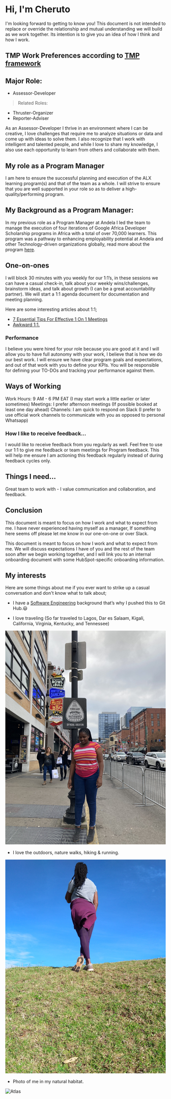 # Hi, I'm Cheruto

I'm looking forward to getting to know you! This document is not intended to replace or override the relationship and mutual understanding we will build as we work together. Its intention is to give you an idea of how I think and how I work.

## TMP Work Preferences according to [TMP framework](https://www.teammanagementsystems.com/tms-profiles/team-managment-profile-tmp/)

## Major Role: 
 * Assessor-Developer
> Related Roles: 
 * Thruster-Organizer
 * Reporter-Adviser

As an Assessor-Developer I thrive in an environment where I can be creative, I love challenges that require me to analyze situations or data and come up with ideas to solve them. I also recognize that I work with intelligent and talented people, and while I love to share my knowledge, I also use each opportunity to learn from others and collaborate with them.

## My role as a Program Manager

I am here to ensure the successful planning and execution of the ALX learning program(s) and that of the team as a whole. I will strive to ensure that you are well supported in your role so as to deliver a high-quality/performing program.

## My Background as a Program Manager: 

In my previous role as a Program Manager at Andela I led the team to manage the execution of four iterations of Google Africa Developer Scholarship programs in Africa with a total of over 70,000 learners. This program was a pathway to enhancing employability potential at Andela and other Technology-driven organizations globally, read more about the program [here](https://www.linkedin.com/feed/update/urn:li:activity:6795400660696211456/).

## One-on-ones

I will block 30 minutes with you weekly for our 1:1’s, in these sessions we can have a casual check-in,  talk about your weekly wins/challenges, brainstorm ideas, and talk about growth (I can be a great accountability partner). We will start a 1:1 agenda document for documentation and meeting planning. 

Here are some interesting articles about 1:1;
 * [7 Essential Tips For Effective 1 On 1 Meetings](https://getlighthouse.com/blog/effective-1-on-1-meetings/) 
 * [Awkward 1:1.](https://medium.com/@mrabkin/the-art-of-the-awkward-1-1-f4e1dcbd1c5c)

### Performance

I believe you were hired for your role because you are good at it and I will allow you to have full autonomy with your work, I believe that is how we do our best work. I will ensure we have clear program goals and expectations, and out of that work with you to define your KPIs. You will be responsible for defining your TO-DOs and tracking your performance against them. 

## Ways of Working

Work Hours: 9 AM - 6 PM EAT (I may start work a little earlier or later sometimes) 
Meetings: I prefer afternoon meetings (If possible booked at least one day ahead)
Channels: I am quick to respond on Slack (I prefer to use official work channels to communicate with you as opposed to personal Whatsapp)


### How I like to receive feedback...

I would like to receive feedback from you regularly as well. Feel free to use our 1:1 to give me feedback or team meetings for Program feedback. This will help me ensure I am actioning this feedback regularly instead of during feedback cycles only.

## Things I need…

Great team to work with - I value communication and collaboration, and feedback.

## Conclusion

This document is meant to focus on how I work and what to expect from me. I have never experienced having myself as a manager, If something here seems off please let me know in our one-on-one or over Slack.

This document is meant to focus on how I work and what to expect from me. We will discuss expectations I have of you and the rest of the team soon after we begin working together, and I will link you to an internal onboarding document with some HubSpot-specific onboarding information.

## My interests
Here are some things about me if you ever want to strike up a casual conversation and don't know what to talk about; 

* I have a [Software Engineering](https://cherutomercy.github.io/) background that’s why I pushed this to Git Hub.:smiley:

* I love traveling (So far traveled to Lagos, Dar es Salaam, Kigali, California, Virginia, Kentucky, and Tennessee)

<img src="/img/Nash.jpg" alt="Atlas">

* I love the outdoors, nature walks, hiking & running.

<img src="/img/Nhills.jpg" alt="Atlas">

* Photo of me in my natural habitat.

<img src="/img/Habitat.jpg" alt="Atlas" width="300px">
